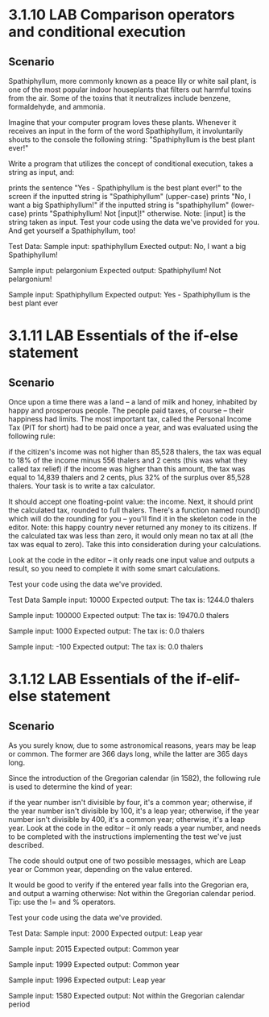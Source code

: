 # 3.1.10   LAB   Comparison operators and conditional execution
## Scenario
Spathiphyllum, more commonly known as a peace lily or white sail plant, is one of the most popular indoor houseplants that filters out harmful toxins from the air. Some of the toxins that it neutralizes include benzene, formaldehyde, and ammonia.

Imagine that your computer program loves these plants. Whenever it receives an input in the form of the word Spathiphyllum, it involuntarily shouts to the console the following string: "Spathiphyllum is the best plant ever!"

Write a program that utilizes the concept of conditional execution, takes a string as input, and:

prints the sentence "Yes - Spathiphyllum is the best 
plant ever!" to the screen if the inputted string is "Spathiphyllum" (upper-case)
prints "No, I want a big Spathiphyllum!" if the inputted string is "spathiphyllum" (lower-case)
prints "Spathiphyllum! Not [input]!" otherwise. Note: [input] is the string taken as input.
Test your code using the data we've provided for you. And get yourself a Spathiphyllum, too!


Test Data:
Sample input:
spathiphyllum
Exected output:
No, I want a big Spathiphyllum!

Sample input:
pelargonium
Expected output:
Spathiphyllum! Not pelargonium!

Sample input:
Spathiphyllum
Expected output:
Yes - Spathiphyllum is the best plant ever

# 3.1.11   LAB   Essentials of the if-else statement
## Scenario
Once upon a time there was a land – a land of milk and honey, inhabited by happy and prosperous people. The people paid taxes, of course – their happiness had limits. The most important tax, called the Personal Income Tax (PIT for short) had to be paid once a year, and was evaluated using the following rule:

if the citizen's income was not higher than 85,528 thalers, the tax was equal to 18% of the income minus 556 thalers and 2 cents (this was what they called tax relief)
if the income was higher than this amount, the tax was equal to 14,839 thalers and 2 cents, plus 32% of the surplus over 85,528 thalers.
Your task is to write a tax calculator.

It should accept one floating-point value: the income.
Next, it should print the calculated tax, rounded to full thalers. There's a function named round() which will do the rounding for you – you'll find it in the skeleton code in the editor.
Note: this happy country never returned any money to its citizens. If the calculated tax was less than zero, it would only mean no tax at all (the tax was equal to zero). Take this into consideration during your calculations.

Look at the code in the editor – it only reads one input value and outputs a result, so you need to complete it with some smart calculations.

Test your code using the data we've provided.

Test Data
Sample input:
10000
Expected output:
The tax is: 1244.0 thalers

Sample input:
100000
Expected output:
The tax is: 19470.0 thalers

Sample input:
1000
Expected output:
The tax is: 0.0 thalers

Sample input:
-100
Expected output:
The tax is: 0.0 thalers

# 3.1.12   LAB   Essentials of the if-elif-else statement
## Scenario
As you surely know, due to some astronomical reasons, years may be leap or common. The former are 366 days long, while the latter are 365 days long.

Since the introduction of the Gregorian calendar (in 1582), the following rule is used to determine the kind of year:

if the year number isn't divisible by four, it's a common year;
otherwise, if the year number isn't divisible by 100, it's a leap year;
otherwise, if the year number isn't divisible by 400, it's a common year;
otherwise, it's a leap year.
Look at the code in the editor – it only reads a year number, and needs to be completed with the instructions implementing the test we've just described.

The code should output one of two possible messages, which are Leap year or Common year, depending on the value entered.

It would be good to verify if the entered year falls into the Gregorian era, and output a warning otherwise: Not within the Gregorian calendar period. Tip: use the != and % operators.

Test your code using the data we've provided.


Test Data:
Sample input:
2000
Expected output:
Leap year

Sample input:
2015
Expected output:
Common year

Sample input:
1999
Expected output:
Common year

Sample input:
1996
Expected output:
Leap year

Sample input:
1580
Expected output:
Not within the Gregorian calendar period
